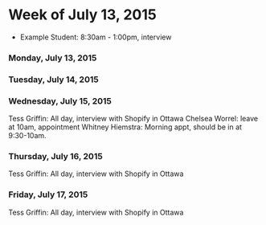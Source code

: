 # Week of July 13, 2015

* Example Student: 8:30am - 1:00pm, interview

### Monday, July 13, 2015

### Tuesday, July 14, 2015

### Wednesday, July 15, 2015
Tess Griffin: All day, interview with Shopify in Ottawa
Chelsea Worrel: leave at 10am, appointment
Whitney Hiemstra: Morning appt, should be in at 9:30-10am.
### Thursday, July 16, 2015
Tess Griffin: All day, interview with Shopify in Ottawa
### Friday, July 17, 2015
Tess Griffin: All day, interview with Shopify in Ottawa
